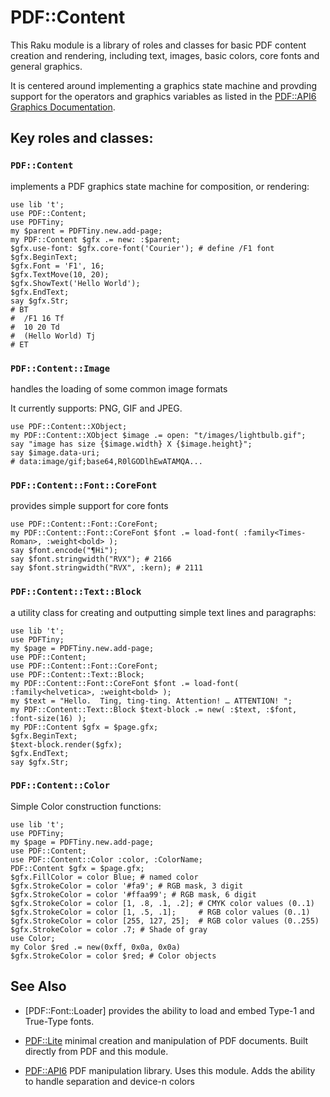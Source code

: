 # PDF::Content

This Raku module is a library of roles and classes for basic PDF content creation and rendering, including text, images, basic colors, core fonts and general graphics.

It is centered around implementing a graphics state machine and provding support for the operators and graphics variables
as listed in the [PDF::API6 Graphics Documentation](https://github.com/p6-pdf/PDF-API6#appendix-i-graphics).

## Key roles and classes:

### `PDF::Content`
implements a PDF graphics state machine for composition, or rendering:
```
use lib 't';
use PDF::Content;
use PDFTiny;
my $parent = PDFTiny.new.add-page;
my PDF::Content $gfx .= new: :$parent;
$gfx.use-font: $gfx.core-font('Courier'); # define /F1 font
$gfx.BeginText;
$gfx.Font = 'F1', 16;
$gfx.TextMove(10, 20);
$gfx.ShowText('Hello World');
$gfx.EndText;
say $gfx.Str;
# BT
#  /F1 16 Tf
#  10 20 Td
#  (Hello World) Tj
# ET
```

### `PDF::Content::Image`
handles the loading of some common image formats

It currently supports: PNG, GIF and JPEG.

```
use PDF::Content::XObject;
my PDF::Content::XObject $image .= open: "t/images/lightbulb.gif";
say "image has size {$image.width} X {$image.height}";
say $image.data-uri;
# data:image/gif;base64,R0lGODlhEwATAMQA...
```

### `PDF::Content::Font::CoreFont`
provides simple support for core fonts

```
use PDF::Content::Font::CoreFont;
my PDF::Content::Font::CoreFont $font .= load-font( :family<Times-Roman>, :weight<bold> );
say $font.encode("¶Hi");
say $font.stringwidth("RVX"); # 2166
say $font.stringwidth("RVX", :kern); # 2111
```

### `PDF::Content::Text::Block`
a utility class for creating and outputting simple text lines and paragraphs:

```
use lib 't';
use PDFTiny;
my $page = PDFTiny.new.add-page;
use PDF::Content;
use PDF::Content::Font::CoreFont;
use PDF::Content::Text::Block;
my PDF::Content::Font::CoreFont $font .= load-font( :family<helvetica>, :weight<bold> );
my $text = "Hello.  Ting, ting-ting. Attention! … ATTENTION! ";
my PDF::Content::Text::Block $text-block .= new( :$text, :$font, :font-size(16) );
my PDF::Content $gfx = $page.gfx;
$gfx.BeginText;
$text-block.render($gfx);
$gfx.EndText;
say $gfx.Str;
```

### `PDF::Content::Color`

Simple Color construction functions:

    use lib 't';
    use PDFTiny;
    my $page = PDFTiny.new.add-page;
    use PDF::Content;
    use PDF::Content::Color :color, :ColorName;
    PDF::Content $gfx = $page.gfx;
    $gfx.FillColor = color Blue; # named color
    $gfx.StrokeColor = color '#fa9'; # RGB mask, 3 digit
    $gfx.StrokeColor = color '#ffaa99'; # RGB mask, 6 digit
    $gfx.StrokeColor = color [1, .8, .1, .2]; # CMYK color values (0..1)
    $gfx.StrokeColor = color [1, .5, .1];     # RGB color values (0..1)
    $gfx.StrokeColor = color [255, 127, 25];  # RGB color values (0..255)
    $gfx.StrokeColor = color .7; # Shade of gray
    use Color;
    my Color $red .= new(0xff, 0x0a, 0x0a)
    $gfx.StrokeColor = color $red; # Color objects


## See Also

- [PDF::Font::Loader] provides the ability to load and embed Type-1 and True-Type fonts.

- [PDF::Lite](https://github.com/p6-pdf/PDF-Lite-p6) minimal creation and manipulation of PDF documents. Built directly from PDF and this module.

- [PDF::API6](https://github.com/p6-pdf/PDF-API6) PDF manipulation library. Uses this module. Adds the ability to handle separation and device-n colors
